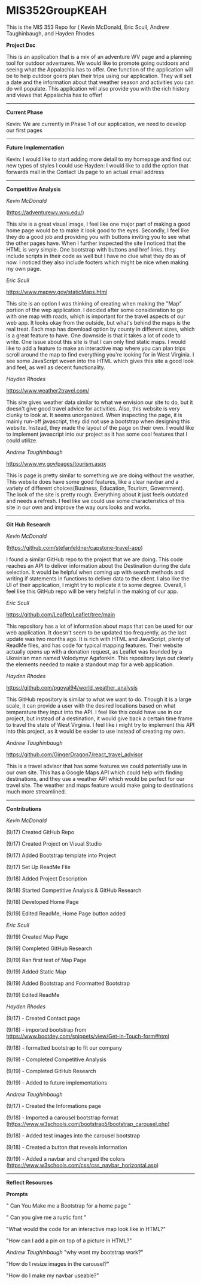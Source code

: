 # MIS352GroupKEAH
This is the MIS 353 Repo for ( Kevin McDonald, Eric Scull, Andrew Taughinbaugh, and Hayden Rhodes

**Project Dsc**

This is an application that is a mix of an adventure WV page and a planning tool for outdoor adventures. We would like to promote going outdoors and seeing what the Appalachia has to offer. One function of the application will be to help outdoor goers plan their trips using our application. They will set a date and the information about that weather season and activities you can do will populate. This application will also provide you with the rich history and views that Appalachia has to offer!

*******************************************************************************************************************************************************************

**Current Phase**

Kevin: We are currently in Phase 1 of our application, we need to develop our first pages

*******************************************************************************************************************************************************************

**Future Implementation**

Kevin: I would like to start adding more detail to my homepage and find out new types of styles I could use
Hayden: I would like to add the option that forwards mail in the Contact Us page to an actual email address
*******************************************************************************************************************************************************************


**Competitive Analysis**

*Kevin McDonald*

(https://adventurewv.wvu.edu/)

This site is a great visual image, I feel like one major part of making a good home page would be to make it look good to the eyes. Secondly, I feel like they do a good job and providing you with buttons inviting you to see what the other pages have. When I further inspected the site I noticed that the HTML is very simple. One bootstrap with buttons and href links. they include scripts in their code as well but I have no clue what they do as of now. I noticed they also include footers which might be nice when making my own page.

*Eric Scull*

https://www.mapwv.gov/staticMaps.html

This site is an option I was thinking of creating when making the "Map" portion of the wep application. I decided after some consideration to go with one map with roads, which is important for the travel aspects of our web app. It looks okay from the outside, but what's behind the maps is the real treat. Each map has download option by county in different sizes, which is a great feature to have. One downside is that it takes a lot of code to write. One issue about this site is that I can only find static maps. I would like to add a feature to make an interactive map where you can plan trips scroll around the map to find everything you're looking for in West Virginia. I see some JavaScript woven into the HTML which gives this site a good look and feel, as well as decent functionality. 

*Hayden Rhodes*

https://www.weather2travel.com/

This site gives weather data similar to what we envision our site to do, but it doesn't give good travel advice for activities.  Also, this website is very clunky to look at.  It seems unorganized.  When inspecting the page, it is mainly run-off javascript, they did not use a bootstrap when designing this website.  Instead, they made the layout of the page on their own.  I would like to implement javascript into our project as it has some cool features that I could utilize.

*Andrew Taughinbaugh*

https://www.wv.gov/pages/tourism.aspx

This is page is pretty similar to something we are doing without the weather. This website does have some good features, like a clear navbar and a variety of different choices(Business, Education, Tourism, Government). The look of the site is pretty rough. Everything about it just feels outdated and needs a refresh. I feel like we could use some characteristics of this site in our own and improve the way ours looks and works. 


*******************************************************************************************************************************************************************

**Git Hub Research**

*Kevin McDonald*

(https://github.com/stefanfeldner/capstone-travel-app)

I found a similar GitHub repo to the project that we are doing. This code reaches an API to deliver information about the Destination during the date selection. It would be helpful when coming up with search methods and writing if statements in functions to deliver data to the client. I also like the UI of their application, I might try to replicate it to some degree. Overall, I feel like this GitHub repo will be very helpful in the making of our app.

*Eric Scull*

https://github.com/Leaflet/Leaflet/tree/main

This repository has a lot of information about maps that can be used for our web application. It doesn't seem to be updated too frequently, as the last update was two months ago. It is rich with HTML and JavaScript, plenty of ReadMe files, and has code for typical mapping features. Their website actually opens up with a donation request, as Leaflet was founded by a Ukrainian man named Volodymyr Agafonkin. This repository lays out clearly the elements needed to make a standout map for a web application.

*Hayden Rhodes*

https://github.com/pgoyal94/world_weather_analysis

This GitHub repository is similar to what we want to do.  Though it is a large scale, it can provide a user with the desired locations based on what temperature they input into the API.  I feel like this could have use in our project, but instead of a destination, it would give back a certain time frame to travel the state of West Virginia.  I feel like i might try to implement this API into this project, as it would be easier to use instead of creating my own.

*Andrew Taughinbaugh*

https://github.com/GingerDragon7/react_travel_advisor

This is a travel advisor that has some features we could potentially use in our own site. This has a Google Maps API which could help with finding destinations, and they use a weather API which would be perfect for our travel site. The weather and maps feature would make going to destinations much more streamlined.

*******************************************************************************************************************************************************************

**Contributions**

*Kevin McDonald*

(9/17) Created GitHub Repo

(9/17) Created Project on Visual Studio 

(9/17) Added Bootstrap template into Project 

(9/17) Set Up ReadMe File

(9/18) Added Project Description

(9/18) Started Competitive Analysis & GitHub Research
    
(9/18) Developed Home Page

(9/19) Edited ReadMe, Home Page button added

*Eric Scull*

(9/19) Created Map Page

(9/19) Completed GitHub Research

(9/19) Ran first test of Map Page

(9/19) Added Static Map

(9/19) Added Bootstrap and Foormatted Bootstrap

(9/19) Edited ReadMe

*Hayden Rhodes*

(9/17) - Created Contact page

(9/18) - imported bootstrap from https://www.bootdey.com/snippets/view/Get-in-Touch-form#html

(9/18) - formatted bootstrap to fit our company

(9/19) - Completed Competitive Analysis

(9/19) - Completed GitHub Research

(9/19) - Added to future implementations


*Andrew Taughinbaugh*

(9/17) - Created the Informations page

(9/18) - Imported a carousel bootstrap format (https://www.w3schools.com/bootstrap5/bootstrap_carousel.php)

(9/18) - Added test images into the carousel bootstrap

(9/18) - Created a button that reveals information

(9/19) - Added a navbar and changed the colors (https://www.w3schools.com/css/css_navbar_horizontal.asp)


*******************************************************************************************************************************************************************

**Reflect Resources**

**Prompts**

" Can You Make me a Bootstrap for a home page "

" Can you give me a rustic font "

"What would the code for an interactive map look like in HTML?"

"How can I add a pin on top of a picture in HTML?"

*Andrew Taughinbaugh*
"why wont my bootstrap work?"

"How do I resize images in the carousel?"

"How do I make my navbar useable?"
